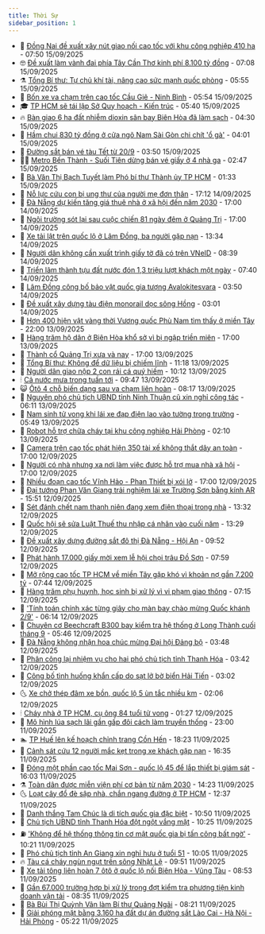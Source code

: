 ```yaml
---
title: Thời Sự
sidebar_position: 1
---
```


<!-- vnexpress-thoi-su:START -->
- 🦒 [Đồng Nai đề xuất xây nút giao nối cao tốc với khu công nghiệp 410 ha](https://vnexpress.net/dong-nai-de-xuat-xay-nut-giao-noi-cao-toc-voi-khu-cong-nghiep-410-ha-4939262.html) - 07:50 15/09/2025
- 🤓 [Đề xuất làm vành đai phía Tây Cần Thơ kinh phí 8.100 tỷ đồng](https://vnexpress.net/de-xuat-lam-vanh-dai-phia-tay-can-tho-kinh-phi-8-100-ty-dong-4939256.html) - 07:08 15/09/2025
- ⚗️ [Tổng Bí thư: Tự chủ khí tài, nâng cao sức mạnh quốc phòng](https://vnexpress.net/tong-bi-thu-tu-chu-khi-tai-nang-cao-suc-manh-quoc-phong-4939225.html) - 05:55 15/09/2025
- 🌊 [Bốn xe va chạm trên cao tốc Cầu Giẽ - Ninh Bình](https://vnexpress.net/bon-xe-va-cham-tren-cao-toc-cau-gie-ninh-binh-4939174.html) - 05:54 15/09/2025
- 🎓 [TP HCM sẽ tái lập Sở Quy hoạch - Kiến trúc](https://vnexpress.net/tp-hcm-se-tai-lap-so-quy-hoach-kien-truc-4939231.html) - 05:40 15/09/2025
- 🔥 [Bàn giao 6 ha đất nhiễm dioxin sân bay Biên Hòa đã làm sạch](https://vnexpress.net/ban-giao-6-ha-dat-nhiem-dioxin-san-bay-bien-hoa-da-lam-sach-4939138.html) - 04:30 15/09/2025
- 🦏 [Hầm chui 830 tỷ đồng ở cửa ngõ Nam Sài Gòn chi chít &#39;ổ gà&#39;](https://vnexpress.net/ham-chui-830-ty-dong-o-cua-ngo-nam-sai-gon-chi-chit-o-ga-4939162.html) - 04:01 15/09/2025
- 👺 [Đường sắt bán vé tàu Tết từ 20/9](https://vnexpress.net/duong-sat-ban-ve-tau-tet-tu-20-9-4939147.html) - 03:50 15/09/2025
- 🧑‍🏫 [Metro Bến Thành - Suối Tiên dừng bán vé giấy ở 4 nhà ga](https://vnexpress.net/metro-ben-thanh-suoi-tien-dung-ban-ve-giay-o-4-nha-ga-4939100.html) - 02:47 15/09/2025
- 🚦 [Bà Văn Thị Bạch Tuyết làm Phó bí thư Thành ủy TP HCM](https://vnexpress.net/ba-van-thi-bach-tuyet-lam-pho-bi-thu-thanh-uy-tp-hcm-4939049.html) - 01:33 15/09/2025
- 🎉 [Nỗ lực cứu con bị ung thư của người mẹ đơn thân](https://vnexpress.net/no-luc-cuu-con-bi-ung-thu-cua-nguoi-me-don-than-4938397.html) - 17:12 14/09/2025
- 🦒 [Đà Nẵng dự kiến tăng giá thuê nhà ở xã hội đến năm 2030](https://vnexpress.net/da-nang-du-kien-tang-gia-thue-nha-o-xa-hoi-den-nam-2030-4938977.html) - 17:00 14/09/2025
- 🤗 [Ngôi trường sót lại sau cuộc chiến 81 ngày đêm ở Quảng Trị](https://vnexpress.net/ngoi-truong-sot-lai-sau-cuoc-chien-81-ngay-dem-o-quang-tri-4938832.html) - 17:00 14/09/2025
- 💼 [Xe tải lật trên quốc lộ ở Lâm Đồng, ba người gặp nạn](https://vnexpress.net/xe-tai-lat-tren-quoc-lo-o-lam-dong-ba-nguoi-gap-nan-4938952.html) - 13:34 14/09/2025
- 🤩 [Người dân không cần xuất trình giấy tờ đã có trên VNeID](https://vnexpress.net/nguoi-dan-khong-can-xuat-trinh-giay-to-da-co-tren-vneid-4938888.html) - 08:39 14/09/2025
- 🤡 [Triển lãm thành tựu đất nước đón 1,3 triệu lượt khách một ngày](https://vnexpress.net/trien-lam-thanh-tuu-dat-nuoc-don-1-3-trieu-luot-khach-mot-ngay-4938834.html) - 07:40 14/09/2025
- 💯 [Lâm Đồng công bố bảo vật quốc gia tượng Avalokitesvara](https://vnexpress.net/lam-dong-cong-bo-bao-vat-quoc-gia-tuong-avalokitesvara-4938788.html) - 03:50 14/09/2025
- 👺 [Đề xuất xây dựng tàu điện monorail dọc sông Hồng](https://vnexpress.net/de-xuat-xay-dung-tau-dien-monorail-doc-song-hong-4938782.html) - 03:01 14/09/2025
- 🌮 [Hơn 400 hiện vật vàng thời Vương quốc Phù Nam tìm thấy ở miền Tây](https://vnexpress.net/hon-400-hien-vat-vang-thoi-vuong-quoc-phu-nam-tim-thay-o-mien-tay-4938508.html) - 22:00 13/09/2025
- 🥸 [Hàng trăm hộ dân ở Biên Hòa khổ sở vì bị ngập triền miên](https://vnexpress.net/hang-tram-ho-dan-o-bien-hoa-kho-so-vi-bi-ngap-trien-mien-4938709.html) - 17:00 13/09/2025
- 🐻 [Thành cổ Quảng Trị xưa và nay](https://vnexpress.net/thanh-co-quang-tri-xua-va-nay-4938680.html) - 17:00 13/09/2025
- 👀 [Tổng Bí thư: Không để dữ liệu bị chiếm lĩnh](https://vnexpress.net/tong-bi-thu-khong-de-du-lieu-bi-chiem-linh-4938708.html) - 11:18 13/09/2025
- 🤔 [Người dân giao nộp 2 con rái cá quý hiếm](https://vnexpress.net/nguoi-dan-giao-nop-2-con-rai-ca-quy-hiem-4938693.html) - 10:12 13/09/2025
- 🕯 [Cả nước mưa trong tuần tới](https://vnexpress.net/ca-nuoc-mua-trong-tuan-toi-4938682.html) - 09:47 13/09/2025
- 😺 [Ôtô 4 chỗ biến dạng sau va chạm liên hoàn](https://vnexpress.net/oto-4-cho-bien-dang-sau-va-cham-lien-hoan-4938668.html) - 08:17 13/09/2025
- 🦆 [Nguyên phó chủ tịch UBND tỉnh Ninh Thuận cũ xin nghỉ công tác](https://vnexpress.net/nguyen-pho-chu-tich-ubnd-tinh-ninh-thuan-cu-xin-nghi-cong-tac-4938630.html) - 06:11 13/09/2025
- 🧰 [Nam sinh tử vong khi lái xe đạp điện lao vào tường trong trường](https://vnexpress.net/nam-sinh-tu-vong-khi-lai-xe-dap-dien-lao-vao-tuong-trong-truong-4938623.html) - 05:49 13/09/2025
- 🦍 [Robot hỗ trợ chữa cháy tại khu công nghiệp Hải Phòng](https://vnexpress.net/robot-ho-tro-chua-chay-tai-khu-cong-nghiep-hai-phong-4938499.html) - 02:10 13/09/2025
- 🧰 [Camera trên cao tốc phát hiện 350 tài xế không thắt dây an toàn](https://vnexpress.net/camera-tren-cao-toc-phat-hien-350-tai-xe-khong-that-day-an-toan-4938472.html) - 17:00 12/09/2025
- 💃 [Người có nhà nhưng xa nơi làm việc được hỗ trợ mua nhà xã hội](https://vnexpress.net/nguoi-co-nha-nhung-xa-noi-lam-viec-duoc-ho-tro-mua-nha-xa-hoi-4938463.html) - 17:00 12/09/2025
- 🧰 [Nhiều đoạn cao tốc Vĩnh Hảo - Phan Thiết bị xói lở](https://vnexpress.net/nhieu-doan-cao-toc-vinh-hao-phan-thiet-bi-xoi-lo-4938234.html) - 17:00 12/09/2025
- 🚀 [Đại tướng Phan Văn Giang trải nghiệm lái xe Trường Sơn bằng kính AR](https://vnexpress.net/dai-tuong-phan-van-giang-trai-nghiem-lai-xe-truong-son-bang-kinh-ar-4938437.html) - 15:51 12/09/2025
- 🎊 [Sét đánh chết nam thanh niên đang xem điện thoại trong nhà](https://vnexpress.net/set-danh-chet-nam-thanh-nien-dang-xem-dien-thoai-trong-nha-4938447.html) - 13:32 12/09/2025
- 🤭 [Quốc hội sẽ sửa Luật Thuế thu nhập cá nhân vào cuối năm](https://vnexpress.net/quoc-hoi-se-sua-luat-thue-thu-nhap-ca-nhan-vao-cuoi-nam-4938427.html) - 13:29 12/09/2025
- 🤗 [Đề xuất xây dựng đường sắt đô thị Đà Nẵng - Hội An](https://vnexpress.net/de-xuat-xay-dung-duong-sat-do-thi-da-nang-hoi-an-4938318.html) - 09:52 12/09/2025
- 🌈 [Phát hành 17.000 giấy mời xem lễ hội chọi trâu Đồ Sơn](https://vnexpress.net/phat-hanh-17-000-giay-moi-xem-le-hoi-choi-trau-do-son-4938263.html) - 07:59 12/09/2025
- 🦣 [Mở rộng cao tốc TP HCM về miền Tây gặp khó vì khoản nợ gần 7.200 tỷ](https://vnexpress.net/mo-rong-cao-toc-tp-hcm-ve-mien-tay-gap-kho-vi-khoan-no-gan-7-200-ty-4938292.html) - 07:44 12/09/2025
- 🎡 [Hàng trăm phụ huynh, học sinh bị xử lý vì vi phạm giao thông](https://vnexpress.net/hang-tram-phu-huynh-hoc-sinh-bi-xu-ly-vi-vi-pham-giao-thong-4938269.html) - 07:15 12/09/2025
- 🦏 [&#39;Tính toán chính xác từng giây cho màn bay chào mừng Quốc khánh 2/9&#39;](https://vnexpress.net/tinh-toan-chinh-xac-tung-giay-cho-man-bay-chao-mung-quoc-khanh-2-9-4937863.html) - 06:14 12/09/2025
- 🎊 [Chuyên cơ Beechcraft B300 bay kiểm tra hệ thống ở Long Thành cuối tháng 9](https://vnexpress.net/chuyen-co-beechcraft-b300-bay-kiem-tra-he-thong-o-long-thanh-cuoi-thang-9-4938249.html) - 05:46 12/09/2025
- 🫶 [Đà Nẵng không nhận hoa chúc mừng Đại hội Đảng bộ](https://vnexpress.net/da-nang-khong-nhan-hoa-chuc-mung-dai-hoi-dang-bo-4938203.html) - 03:48 12/09/2025
- 🤔 [Phân công lại nhiệm vụ cho hai phó chủ tịch tỉnh Thanh Hóa](https://vnexpress.net/phan-cong-lai-nhiem-vu-cho-hai-pho-chu-tich-tinh-thanh-hoa-4938183.html) - 03:42 12/09/2025
- 🤠 [Công bố tình huống khẩn cấp do sạt lở bờ biển Hải Tiến](https://vnexpress.net/cong-bo-tinh-huong-khan-cap-do-sat-lo-bo-bien-hai-tien-4938140.html) - 03:02 12/09/2025
- 🌜 [Xe chở thép đâm xe bồn, quốc lộ 5 ùn tắc nhiều km](https://vnexpress.net/xe-cho-thep-dam-xe-bon-quoc-lo-5-un-tac-nhieu-km-4938113.html) - 02:06 12/09/2025
- 🕯 [Cháy nhà ở TP HCM, cụ ông 84 tuổi tử vong](https://vnexpress.net/chay-nha-o-tp-hcm-cu-ong-84-tuoi-tu-vong-4938108.html) - 01:27 12/09/2025
- 🤔 [Mô hình lúa sạch lãi gần gấp đôi cách làm truyền thống](https://vnexpress.net/mo-hinh-lua-sach-lai-gan-gap-doi-cach-lam-truyen-thong-4937171.html) - 23:00 11/09/2025
- 🏊 [TP Huế lên kế hoạch chỉnh trang Cồn Hến](https://vnexpress.net/tp-hue-len-ke-hoach-chinh-trang-con-hen-4938032.html) - 18:23 11/09/2025
- 🌮 [Cảnh sát cứu 12 người mắc kẹt trong xe khách gặp nạn](https://vnexpress.net/canh-sat-cuu-12-nguoi-mac-ket-trong-xe-khach-gap-nan-4938051.html) - 16:35 11/09/2025
- 🫣 [Đóng một phần cao tốc Mai Sơn - quốc lộ 45 để lắp thiết bị giám sát](https://vnexpress.net/dong-mot-phan-cao-toc-mai-son-quoc-lo-45-de-lap-thiet-bi-giam-sat-4938005.html) - 16:03 11/09/2025
- ⚗️ [Toàn dân được miễn viện phí cơ bản từ năm 2030](https://vnexpress.net/toan-dan-duoc-mien-vien-phi-co-ban-tu-nam-2030-4938007.html) - 14:23 11/09/2025
- 🌜 [Loạt cây đổ đè sập nhà, chắn ngang đường ở TP HCM](https://vnexpress.net/loat-cay-do-de-sap-nha-chan-ngang-duong-o-tp-hcm-4937995.html) - 12:37 11/09/2025
- 🌁 [Danh thắng Tam Chúc là di tích quốc gia đặc biệt](https://vnexpress.net/danh-thang-tam-chuc-la-di-tich-quoc-gia-dac-biet-4937963.html) - 10:50 11/09/2025
- 🐲 [Chủ tịch UBND tỉnh Thanh Hóa đột ngột vắng mặt](https://vnexpress.net/chu-tich-ubnd-tinh-thanh-hoa-dot-ngot-vang-mat-4937972.html) - 10:25 11/09/2025
- ⛽️ [&#39;Không để hệ thống thông tin cơ mật quốc gia bị tấn công bất ngờ&#39;](https://vnexpress.net/khong-de-he-thong-thong-tin-co-mat-quoc-gia-bi-tan-cong-bat-ngo-4937947.html) - 10:21 11/09/2025
- 🗽 [Phó chủ tịch tỉnh An Giang xin nghỉ hưu ở tuổi 51](https://vnexpress.net/pho-chu-tich-tinh-an-giang-xin-nghi-huu-o-tuoi-51-4937946.html) - 10:05 11/09/2025
- 🔥 [Tàu cá cháy ngùn ngụt trên sông Nhật Lệ](https://vnexpress.net/tau-ca-chay-ngun-ngut-tren-song-nhat-le-4937926.html) - 09:51 11/09/2025
- 💯 [Xe tải tông liên hoàn 7 ôtô ở quốc lộ nối Biên Hòa - Vũng Tàu](https://vnexpress.net/xe-tai-tong-lien-hoan-7-oto-tren-quoc-lo-51-4937931.html) - 08:53 11/09/2025
- 🦆 [Gần 67.000 trường hợp bị xử lý trong đợt kiểm tra phương tiện kinh doanh vận tải](https://vnexpress.net/gan-67-000-truong-hop-bi-xu-ly-trong-dot-kiem-tra-phuong-tien-kinh-doanh-van-tai-4937833.html) - 08:35 11/09/2025
- 🫣 [Bà Bùi Thị Quỳnh Vân làm Bí thư Quảng Ngãi](https://vnexpress.net/ba-bui-thi-quynh-van-lam-bi-thu-quang-ngai-4937915.html) - 08:21 11/09/2025
- 🤡 [Giải phóng mặt bằng 3.160 ha đất dự án đường sắt Lào Cai - Hà Nội - Hải Phòng](https://vnexpress.net/giai-phong-mat-bang-3-160-ha-dat-du-an-duong-sat-lao-cai-ha-noi-hai-phong-4937802.html) - 05:22 11/09/2025<!-- vnexpress-thoi-su:END -->